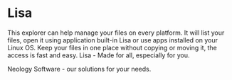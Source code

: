 # Lisa
This explorer can help manage your files on every platform. 
It will list your files, open it using application built-in Lisa or use apps installed on your Linux OS. 
Keep your files in one place without copying or moving it, the access is fast and easy. 
Lisa - Made for all, especially for you. 

Neology Software - our solutions for your needs.
